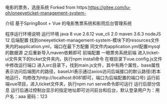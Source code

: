 电影的票务，选座系统
Forked from https:https://gitee.com/lu-oh/oneeyeticket-management-system-

介绍
基于SpringBoot + Vue 的电影售票系统和影院后台管理系统

程序运行环境说明
运行环境
java 8
vue 2.6.12
vue_cli 2.0
maven 3.6.3
nodeJS 12
后端配置
找到oneeyeticket-management-system-模块下的resources文件夹内的application.yml，端口在最下方配置
同文件内application.yml配置mysql的数据源
之后重新导入maven依赖即可
前端配置
一眼票务系统前端
进入ticket-ui文件夹下的ticket文件夹内，执行npm install命令
在根目录下vue.config.js文件中修改运行端口
进入src目录下，找到main.js文件，其中有两个属性，base属性表示访问后端图片的路径，baseUrl表示通过axios访问后端接口的默认路径(若本地运行，均修改为http://localhost:8081即可，端口为后端配置的端口号)
运行前端vue项目，进入ticket文件夹，执行npm run serve命令即可运行
运行后部分信息
运行后通过控制台显示的指定地址即可访问前台和后台，默认登录用户为：用户名：aaa 密码：123


